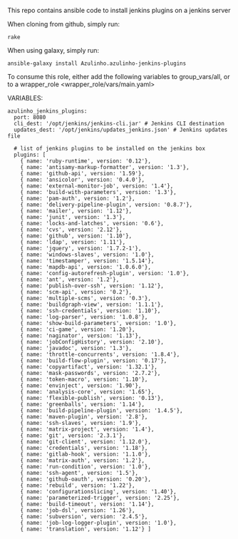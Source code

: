 This repo contains ansible code to install jenkins plugins on a jenkins server

When cloning from github, simply run:

    rake

When using galaxy, simply run:

    ansible-galaxy install Azulinho.azulinho-jenkins-plugins

To consume this role, either add the following variables to group_vars/all,
or to a wrapper_role <wrapper_role/vars/main.yaml>

VARIABLES:

    azulinho_jenkins_plugins:
      port: 8080
      cli_dest: '/opt/jenkins/jenkins-cli.jar' # Jenkins CLI destination
      updates_dest: '/opt/jenkins/updates_jenkins.json' # Jenkins updates file

      # list of jenkins plugins to be installed on the jenkins box
      plugins: [
        { name: 'ruby-runtime', version: '0.12'},
        { name: 'antisamy-markup-formatter', version: '1.3'},
        { name: 'github-api', version: '1.59'},
        { name: 'ansicolor', version: '0.4.0'},
        { name: 'external-monitor-job', version: '1.4'},
        { name: 'build-with-parameters', version: '1.3'},
        { name: 'pam-auth', version: '1.2'},
        { name: 'delivery-pipeline-plugin', version: '0.8.7'},
        { name: 'mailer', version: '1.12'},
        { name: 'junit', version: '1.3'},
        { name: 'locks-and-latches', version: '0.6'},
        { name: 'cvs', version: '2.12'},
        { name: 'github', version: '1.10'},
        { name: 'ldap', version: '1.11'},
        { name: 'jquery', version: '1.7.2-1'},
        { name: 'windows-slaves', version: '1.0'},
        { name: 'timestamper', version: '1.5.14'},
        { name: 'mapdb-api', version: '1.0.6.0'},
        { name: 'config-autorefresh-plugin', version: '1.0'},
        { name: 'ant', version: '1.2'},
        { name: 'publish-over-ssh', version: '1.12'},
        { name: 'scm-api', version: '0.2'},
        { name: 'multiple-scms', version: '0.3'},
        { name: 'buildgraph-view', version: '1.1.1'},
        { name: 'ssh-credentials', version: '1.10'},
        { name: 'log-parser', version: '1.0.8'},
        { name: 'show-build-parameters', version: '1.0'},
        { name: 'ci-game', version: '1.20'},
        { name: 'naginator', version: '1.13'},
        { name: 'jobConfigHistory', version: '2.10'},
        { name: 'javadoc', version: '1.3'},
        { name: 'throttle-concurrents', version: '1.8.4'},
        { name: 'build-flow-plugin', version: '0.17'},
        { name: 'copyartifact', version: '1.32.1'},
        { name: 'mask-passwords', version: '2.7.2'},
        { name: 'token-macro', version: '1.10'},
        { name: 'envinject', version: '1.90'},
        { name: 'analysis-core', version: '1.65'},
        { name: 'flexible-publish', version: '0.13'},
        { name: 'greenballs', version: '1.14'},
        { name: 'build-pipeline-plugin', version: '1.4.5'},
        { name: 'maven-plugin', version: '2.8'},
        { name: 'ssh-slaves', version: '1.9'},
        { name: 'matrix-project', version: '1.4'},
        { name: 'git', version: '2.3.1'},
        { name: 'git-client', version: '1.12.0'},
        { name: 'credentials', version: '1.18'},
        { name: 'gitlab-hook', version: '1.1.0'},
        { name: 'matrix-auth', version: '1.2'},
        { name: 'run-condition', version: '1.0'},
        { name: 'ssh-agent', version: '1.5'},
        { name: 'github-oauth', version: '0.20'},
        { name: 'rebuild', version: '1.22'},
        { name: 'configurationslicing', version: '1.40'},
        { name: 'parameterized-trigger', version: '2.25'},
        { name: 'build-timeout', version: '1.14'},
        { name: 'job-dsl', version: '1.26'},
        { name: 'subversion', version: '2.4.5'},
        { name: 'job-log-logger-plugin', version: '1.0'},
        { name: 'translation', version: '1.12'} ]
